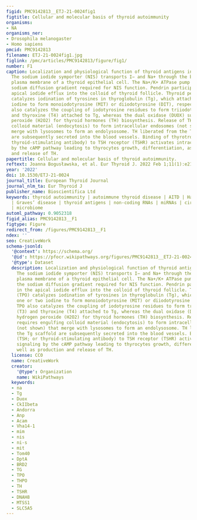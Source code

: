 ```yaml
---
figid: PMC9142813__ETJ-21-0024fig1
figtitle: Cellular and molecular basis of thyroid autoimmunity
organisms:
- NA
organisms_ner:
- Drosophila melanogaster
- Homo sapiens
pmcid: PMC9142813
filename: ETJ-21-0024fig1.jpg
figlink: /pmc/articles/PMC9142813/figure/fig1/
number: F1
caption: Localization and physiological function of thyroid antigens in thyrocytes.
  The sodium iodide symporter (NIS) transports I− and Na+ through the basolateral
  plasma membrane of a thyroid epithelial cell. The Na+/K+ ATPase pump maintains the
  sodium diffusion gradient required for NIS function. Pendrin participates in the
  apical iodide efflux into the colloid of thyroid follicle. Thyroid peroxidase (TPO)
  catalyzes iodination of tyrosines in thyroglobulin (Tg), which attaches one or two
  iodine to form monoiodotyrosine (MIT) or diiodotyrosine (DIT), respectively. TPO
  also catalyzes the coupling of iodotyrosine residues to form triiodothyronine (T3)
  and thyroxine (T4) attached to Tg, whereas the dual oxidase (DUOX) supplies hydrogen
  peroxide (H2O2) for thyroid hormones (TH) biosynthesis. Release of TH requires engulfing
  colloid material (endocytosis) to form intracellular endosomes (not shown) that
  merge with lysosomes to form an endolysosome. TH liberated from the Tg scaffold
  are subsequently secreted into the blood vessels. Binding of thyrotropin (TSH; or
  thyroid-stimulating antibody) to TSH receptor (TSHR) activates intracellular signaling
  by the cAMP pathway leading to thyrocytes growth, differentiation, as well as production
  and release of TH.
papertitle: Cellular and molecular basis of thyroid autoimmunity.
reftext: Joanna Bogusławska, et al. Eur Thyroid J. 2022 Feb 1;11(1):e210024.
year: '2022'
doi: 10.1530/ETJ-21-0024
journal_title: European Thyroid Journal
journal_nlm_ta: Eur Thyroid J
publisher_name: Bioscientifica Ltd
keywords: thyroid autoimmunity | autoimmune thyroid disease | AITD | Hashimoto’s thyroiditis
  | Graves’ disease | thyroid antigens | non-coding RNAs | miRNAs | circRNAs | lncRNAs
  | microbiome
automl_pathway: 0.9052318
figid_alias: PMC9142813__F1
figtype: Figure
redirect_from: /figures/PMC9142813__F1
ndex: ''
seo: CreativeWork
schema-jsonld:
  '@context': https://schema.org/
  '@id': https://pfocr.wikipathways.org/figures/PMC9142813__ETJ-21-0024fig1.html
  '@type': Dataset
  description: Localization and physiological function of thyroid antigens in thyrocytes.
    The sodium iodide symporter (NIS) transports I− and Na+ through the basolateral
    plasma membrane of a thyroid epithelial cell. The Na+/K+ ATPase pump maintains
    the sodium diffusion gradient required for NIS function. Pendrin participates
    in the apical iodide efflux into the colloid of thyroid follicle. Thyroid peroxidase
    (TPO) catalyzes iodination of tyrosines in thyroglobulin (Tg), which attaches
    one or two iodine to form monoiodotyrosine (MIT) or diiodotyrosine (DIT), respectively.
    TPO also catalyzes the coupling of iodotyrosine residues to form triiodothyronine
    (T3) and thyroxine (T4) attached to Tg, whereas the dual oxidase (DUOX) supplies
    hydrogen peroxide (H2O2) for thyroid hormones (TH) biosynthesis. Release of TH
    requires engulfing colloid material (endocytosis) to form intracellular endosomes
    (not shown) that merge with lysosomes to form an endolysosome. TH liberated from
    the Tg scaffold are subsequently secreted into the blood vessels. Binding of thyrotropin
    (TSH; or thyroid-stimulating antibody) to TSH receptor (TSHR) activates intracellular
    signaling by the cAMP pathway leading to thyrocytes growth, differentiation, as
    well as production and release of TH.
  license: CC0
  name: CreativeWork
  creator:
    '@type': Organization
    name: WikiPathways
  keywords:
  - na
  - Tg
  - Duox
  - CkIIbeta
  - Andorra
  - Anp
  - Acam
  - Vha14-1
  - mim
  - nis
  - ni-s
  - mit
  - Tom40
  - DptA
  - BRD2
  - TG
  - TPO
  - THPO
  - TH
  - TSHR
  - DNAH8
  - MTSS1
  - SLC5A5
---
```

